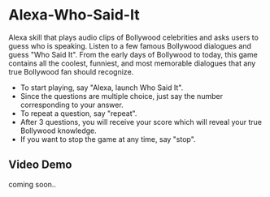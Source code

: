 # Alexa-Who-Said-It
Alexa skill that plays audio clips of Bollywood celebrities and asks users to guess who is speaking. Listen to a few famous Bollywood dialogues and guess "Who Said It". From the early days of Bollywood to today, this game contains all the coolest, funniest, and most memorable dialogues that any true Bollywood fan should recognize.

- To start playing, say "Alexa, launch Who Said It".
- Since the questions are multiple choice, just say the number corresponding to your answer.
- To repeat a question, say "repeat".  
- After 3 questions, you will receive your score which will reveal your true Bollywood knowledge.
- If you want to stop the game at any time, say "stop".

## Video Demo
coming soon.. 
